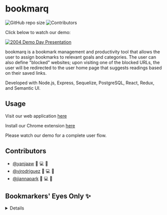 # bookmarq

![GitHub repo size](https://img.shields.io/github/repo-size/Bookmarkers/markjoy)
![Contributors](https://img.shields.io/badge/contributors-3-yellow)

Click below to watch our demo:

[![2004 Demo Day Presentation](http://img.youtube.com/vi/laxrZAfsxZo/0.jpg)](https://www.youtube.com/watch?v=laxrZAfsxZo&list=PLx0iOsdUOUmkqg_8ixMky0s59-C2RJnDB&index=2&t=11s)

bookmarq is a bookmark management and productivity tool that allows the user to assign bookmarks to relevant goals and categories. The user can also define "blocked" websites; upon visiting one of the blocked URLs, the user will be redirected to the user home page that suggests readings based on their saved links.

Developed with Node.js, Express, Sequelize, PostgreSQL, React, Redux, and Semantic UI.

## Usage

Visit our web application [here](https://markjoy.herokuapp.com/)

Install our Chrome extension [here](https://github.com/Bookmarkers/extension)

Please watch our demo for a complete user flow.

## Contributors

* [@yanjaaw](https://github.com/yanjaaw) 🤔 💻 🐛
* [@vjrodriguez](https://github.com/vjrodriguez) 🤔 💻 🐛
* [@jiannapark](https://github.com/jiannapark) 🤔 💻 🐛 

## Bookmarkers' Eyes Only ✨

<details>
  
  ### GENERAL

* [Tasks and Roles, Schema design](https://docs.google.com/spreadsheets/d/1kYgUQhWzOdwSfBvEf4vBLWRi_LOee8W9BV-fL2SOMNY/edit?ts=5efbb45f#gid=0)
* [MVP details, Team Contract, Github Org info](https://docs.google.com/document/d/1k9i_jV-R90ww2q3NZ-o9igq9lcLuM2A8qnBKjagLfks/edit#)
* [Wireframe v1](https://docs.google.com/presentation/d/1tLYkjwOF82MOE2ZbAxyEVhmRg5nHaw0BwLE2fUhls40/edit#slide=id.g8227949d86_1_13)
* [Deployed on Heroku!](https://markjoy.herokuapp.com/)

#### Naming conventions

| Directory         | Example          | Casing       | Description                        |
| ----------------- | ---------------- | ------------ | ---------------------------------- |
| client/components | bookmark-form.js | (kebab-case) | filepath name for components       |
| client/components | AllComponents    | (PascalCase) | inside the component files         |
| client/store      | addBookmark.js   | (camelCase)  | filepath name for redux            |
| server/db/models  | user_blocked.js  | (snake_case) | filepath name for Sequelize models |
| server/db/models  | UserBlocked      | (PascalCase) | Sequelize model names              |

#### Basics: Research & User testing

* [ ] Read up on ways to import current Chrome browser bookmarks into our extension
* [ ] Read up on ways to redirect from blocked sites

#### Importing existing Chrome browser bookmarks

* [ ] Export it as an HTML file - how to do it in code?
  * [ ] Stretch goal: intelligently sort all folder content into one category.
* [ ] Importing and making sense of the bookmarks - how to do it in code?

#### Redirecting or layering over blocked sites

* [ ] When the user goes to a blocked site, no matter the length of the url, they are redirected to our SPA
  * [ ] AND/OR (stretch goal?) user goes to a blocked site and there is a layer and/or header on that page with the goalie bookmark suggestions

### UX/UI

* [ ] Sorting bookmarks with buttons and/or dropdown menu?
* [ ] On-the-page alert of bookmark added / bookmark removed
* [ ] Rounded buttons for suggestions of which goal/category to put this newly added bookmark in.

### Stretch goals

#### Testing

* [ ] Everyone writes their own ~3 tests for each file after the project has started to take shape / stabilize.


* [x] Create a Readme file to keep track of tasks and goals.
* [x] Download / use similar apps to see what we like and don't
* [x] Schema design v.1
* [x] Project tasks
* [x] User stories
* [x] Come up with 5-ish main categories (defaults) + name for the unsorted category
* [x] Review and implement schema design v1.1
* [x] Finalize Wireframe v1.0
* [x] Finalize Tech stack by EOD Thursday July 2nd
* [x] Read up on PWA's
* [x] Experiment with PWA's
* [x] Research Vue and Firestore
* [x] Lightweight favicon
* [Wireframe OLD example](https://www.figma.com/file/SBvVSY7WpNCI8OjR4xJSOb/Bookmarkers?node-id=0%3A1)

</details>
